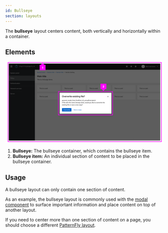 ```yaml
---
id: Bullseye
section: layouts
---
```

The **bullseye** layout centers content, both vertically and horizontally within a container.

## Elements 

<img src="./img/bullseye-example.png"  alt="PatternFly website screenshot showing modal created with bullseye layout."  width="3330px"/>

1. **Bullseye:** The bullseye container, which contains the bullseye item.
2. **Bullseye item:** An individual section of content to be placed in the bullseye container.

## Usage 

A bullseye layout can only contain one section of content. 

As an example, the bullseye layout is commonly used with the [modal component](/components/modal) to surface important information and place content on top of another layout.

If you need to center more than one section of content on a page, you should choose a different [PatternFly layout](/layouts/about-layouts).